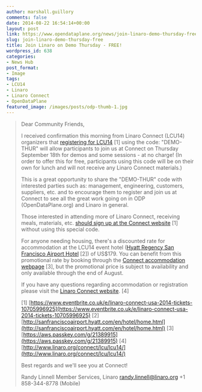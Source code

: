 ```yaml
---
author: marshall.guillory
comments: false
date: 2014-08-22 16:54:14+00:00
layout: post
link: https://www.opendataplane.org/news/join-linaro-demo-thursday-free/
slug: join-linaro-demo-thursday-free
title: Join Linaro on Demo Thursday - FREE!
wordpress_id: 638
categories:
- News Hub
post_format:
- Image
tags:
- LCU14
- Linaro
- Linaro Connect
- OpenDataPlane
featured_image: /images/posts/odp-thumb-1.jpg
---
```


<blockquote markdown="1">
Dear Community Friends,

I received confirmation this morning from Linaro Connect (LCU14) organizers that [registering for LCU14](https://www.eventbrite.co.uk/e/linaro-connect-usa-2014-tickets-10705996925) [1] using the code: "DEMO-THUR" will allow participants to join us at Connect on Thursday September 18th for demos and some sessions - at no charge! (In order to offer this for free, participants using this code will be on their own for lunch and will not receive any Linaro Connect materials.)

This is a great opportunity to share the "DEMO-THUR" code with interested parties such as: management, engineering, customers, suppliers, etc. and to encourage them to register and join us at Connect to see all the great work going on in ODP (OpenDataPlane.org) and Linaro in general.

Those interested in attending more of Linaro Connect, receiving meals, materials, etc. [should sign up at the Connect website](https://www.eventbrite.co.uk/e/linaro-connect-usa-2014-tickets-10705996925) [1] without using this special code.

For anyone needing housing, there's a discounted rate for accommodation at the LCU14 event hotel ([Hyatt Regency San Francisco Airport Hotel](http://sanfranciscoairport.hyatt.com/en/hotel/home.html) [2]) of US$179. You can benefit from this promotional rate by booking through the [Connect accommodation webpage](https://aws.passkey.com/g/21389915) [3], but the promotional price is subject to availability and only available through the end of August.

If you have any questions regarding accommodation or registration please visit the [Linaro Connect website](http://www.linaro.org/connect/lcu/lcu14/). [4]

[1] [https://www.eventbrite.co.uk/e/linaro-connect-usa-2014-tickets-10705996925](https://www.eventbrite.co.uk/e/linaro-connect-usa-2014-tickets-10705996925)
[2] [http://sanfranciscoairport.hyatt.com/en/hotel/home.html](http://sanfranciscoairport.hyatt.com/en/hotel/home.html)
[3] [https://aws.passkey.com/g/21389915](https://aws.passkey.com/g/21389915)
[4] [http://www.linaro.org/connect/lcu/lcu14/](http://www.linaro.org/connect/lcu/lcu14/)

Best regards and we'll see you at Connect!

Randy Linnell
Member Services, Linaro
randy.linnell@linaro.org
+1 858-344-8778 (Mobile)

</blockquote>
